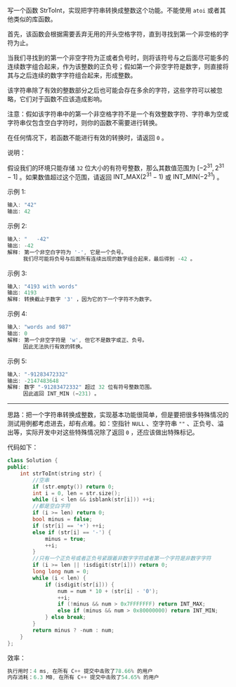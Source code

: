  
写一个函数 StrToInt，实现把字符串转换成整数这个功能。不能使用 `atoi` 或者其他类似的库函数。

 

首先，该函数会根据需要丢弃无用的开头空格字符，直到寻找到第一个非空格的字符为止。

当我们寻找到的第一个非空字符为正或者负号时，则将该符号与之后面尽可能多的连续数字组合起来，作为该整数的正负号；假如第一个非空字符是数字，则直接将其与之后连续的数字字符组合起来，形成整数。

该字符串除了有效的整数部分之后也可能会存在多余的字符，这些字符可以被忽略，它们对于函数不应该造成影响。

注意：假如该字符串中的第一个非空格字符不是一个有效整数字符、字符串为空或字符串仅包含空白字符时，则你的函数不需要进行转换。

在任何情况下，若函数不能进行有效的转换时，请返回 `0` 。

说明：

假设我们的环境只能存储 `32` 位大小的有符号整数，那么其数值范围为 $[−2^{31},  2^{31} − 1]$ 。如果数值超过这个范围，请返回  $\text{INT\_MAX} (2^{31} − 1)$ 或 $\text{INT\_MIN} (−2^{31})$ 。

示例 1:
```cpp
输入: "42"
输出: 42
```

示例 2:
```cpp
输入: "   -42"
输出: -42
解释: 第一个非空白字符为 '-', 它是一个负号。
     我们尽可能将负号与后面所有连续出现的数字组合起来，最后得到 -42 。
```

示例 3:
```cpp
输入: "4193 with words"
输出: 4193
解释: 转换截止于数字 '3' ，因为它的下一个字符不为数字。
```

示例 4:
```cpp
输入: "words and 987"
输出: 0
解释: 第一个非空字符是 'w', 但它不是数字或正、负号。
     因此无法执行有效的转换。
```

示例 5:
```cpp
输入: "-91283472332"
输出: -2147483648
解释: 数字 "-91283472332" 超过 32 位有符号整数范围。 
     因此返回 INT_MIN (−231) 。
```

---
思路：把一个字符串转换成整数，实现基本功能很简单，但是要把很多特殊情况的测试用例都考虑进去，却有点难。如：空指针 `NULL` 、空字符串 `""` 、正负号、溢出等，实际开发中对这些特殊情况除了返回 `0` ，还应该做出特殊标记。

代码如下：
```cpp
class Solution {
public:
    int strToInt(string str) {
        //空串
        if (str.empty()) return 0;
        int i = 0, len = str.size();
        while (i < len && isblank(str[i])) ++i;
        //都是空白字符
        if (i >= len) return 0;
        bool minus = false;
        if (str[i] == '+') ++i;
        else if (str[i] == '-') {
            minus = true;
            ++i;
        }
        //只有一个正负号或者正负号紧跟着非数字字符或者第一个字符是非数字字符
        if (i >= len || !isdigit(str[i])) return 0;
        long long num = 0;
        while (i < len) {
            if (isdigit(str[i])) {
                num = num * 10 + (str[i] - '0');
                ++i;
                if (!minus && num > 0x7FFFFFFF) return INT_MAX;
                else if (minus && num > 0x80000000) return INT_MIN;
            } else break;
        }
        return minus ? -num : num;
    }
};
```
效率：
```cpp
执行用时：4 ms, 在所有 C++ 提交中击败了78.66% 的用户
内存消耗：6.3 MB, 在所有 C++ 提交中击败了54.65% 的用户
```


